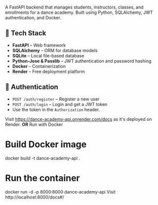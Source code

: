 A FastAPI backend that manages students, instructors, classes, and enrollments for a dance academy. Built using Python, SQLAlchemy, JWT authentication, and Docker.
## 📂 Tech Stack
- **FastAPI** – Web framework
- **SQLAlchemy** – ORM for database models
- **SQLite** – Local file-based database
- **Python-Jose & Passlib** – JWT authentication and password hashing
- **Docker** – Containerization
- **Render** – Free deployment platform

## 🔐 Authentication
- `POST /auth/register` – Register a new user
- `POST /auth/login` – Login and get a JWT token
- Use the token in the `Authorization` header.
  
Visit https://dance-academy-api.onrender.com/docs as it's deployed on Render.
**OR**
Run with Docker
# Build Docker image
docker build -t dance-academy-api .

# Run the container
docker run -d -p 8000:8000 dance-academy-api
Visit http://localhost:8000/docs#/
